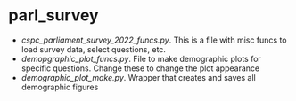 # parl_survey

- *cspc_parliament_survey_2022_funcs.py*. This is a file with misc funcs to load survey data, select questions, etc.
- *demopgraphic_plot_funcs.py*. File to make demographic plots for specific questions. Change these to change the plot appearance
- *demographic_plot_make.py*. Wrapper that creates and saves all demographic figures
